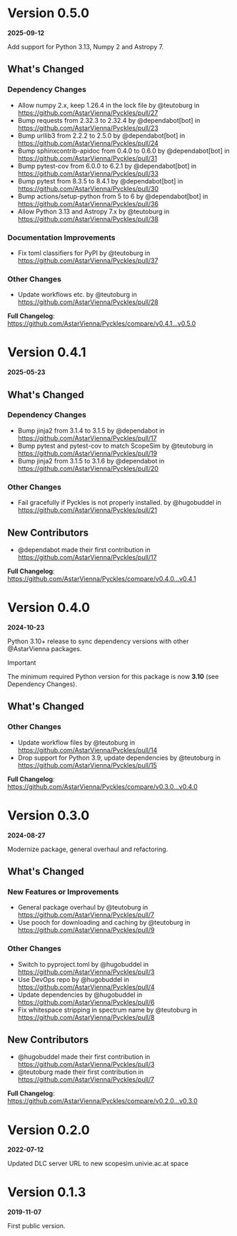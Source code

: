 # Version 0.5.0
**2025-09-12**

Add support for Python 3.13, Numpy 2 and Astropy 7.

## What's Changed
### Dependency Changes
* Allow numpy 2.x, keep 1.26.4 in the lock file by @teutoburg in https://github.com/AstarVienna/Pyckles/pull/27
* Bump requests from 2.32.3 to 2.32.4 by @dependabot[bot] in https://github.com/AstarVienna/Pyckles/pull/23
* Bump urllib3 from 2.2.2 to 2.5.0 by @dependabot[bot] in https://github.com/AstarVienna/Pyckles/pull/24
* Bump sphinxcontrib-apidoc from 0.4.0 to 0.6.0 by @dependabot[bot] in https://github.com/AstarVienna/Pyckles/pull/31
* Bump pytest-cov from 6.0.0 to 6.2.1 by @dependabot[bot] in https://github.com/AstarVienna/Pyckles/pull/33
* Bump pytest from 8.3.5 to 8.4.1 by @dependabot[bot] in https://github.com/AstarVienna/Pyckles/pull/30
* Bump actions/setup-python from 5 to 6 by @dependabot[bot] in https://github.com/AstarVienna/Pyckles/pull/36
* Allow Python 3.13 and Astropy 7.x by @teutoburg in https://github.com/AstarVienna/Pyckles/pull/38
### Documentation Improvements
* Fix toml classifiers for PyPI by @teutoburg in https://github.com/AstarVienna/Pyckles/pull/37
### Other Changes
* Update workflows etc. by @teutoburg in https://github.com/AstarVienna/Pyckles/pull/28

**Full Changelog**: https://github.com/AstarVienna/Pyckles/compare/v0.4.1...v0.5.0


# Version 0.4.1
**2025-05-23**

## What's Changed
### Dependency Changes
* Bump jinja2 from 3.1.4 to 3.1.5 by @dependabot in https://github.com/AstarVienna/Pyckles/pull/17
* Bump pytest and pytest-cov to match ScopeSim by @teutoburg in https://github.com/AstarVienna/Pyckles/pull/19
* Bump jinja2 from 3.1.5 to 3.1.6 by @dependabot in https://github.com/AstarVienna/Pyckles/pull/20
### Other Changes
* Fail gracefully if Pyckles is not properly installed. by @hugobuddel in https://github.com/AstarVienna/Pyckles/pull/21

## New Contributors
* @dependabot made their first contribution in https://github.com/AstarVienna/Pyckles/pull/17

**Full Changelog**: https://github.com/AstarVienna/Pyckles/compare/v0.4.0...v0.4.1


# Version 0.4.0
**2024-10-23**

Python 3.10+ release to sync dependency versions with other @AstarVienna packages.

> [!IMPORTANT]
> The minimum required Python version for this package is now **3.10** (see Dependency Changes).

## What's Changed
### Other Changes
* Update workflow files by @teutoburg in https://github.com/AstarVienna/Pyckles/pull/14
* Drop support for Python 3.9, update dependencies by @teutoburg in https://github.com/AstarVienna/Pyckles/pull/15


**Full Changelog**: https://github.com/AstarVienna/Pyckles/compare/v0.3.0...v0.4.0


# Version 0.3.0
**2024-08-27**

Modernize package, general overhaul and refactoring.

## What's Changed
### New Features or Improvements
* General package overhaul by @teutoburg in https://github.com/AstarVienna/Pyckles/pull/7
* Use pooch for downloading and caching by @teutoburg in https://github.com/AstarVienna/Pyckles/pull/9

### Other Changes
* Switch to pyproject.toml by @hugobuddel in https://github.com/AstarVienna/Pyckles/pull/3
* Use DevOps repo by @hugobuddel in https://github.com/AstarVienna/Pyckles/pull/4
* Update dependencies by @hugobuddel in https://github.com/AstarVienna/Pyckles/pull/6
* Fix whitespace stripping in spectrum name by @teutoburg in https://github.com/AstarVienna/Pyckles/pull/8

## New Contributors
* @hugobuddel made their first contribution in https://github.com/AstarVienna/Pyckles/pull/3
* @teutoburg made their first contribution in https://github.com/AstarVienna/Pyckles/pull/7

**Full Changelog**: https://github.com/AstarVienna/Pyckles/compare/v0.2.0...v0.3.0

# Version 0.2.0
**2022-07-12**

Updated DLC server URL to new scopesim.univie.ac.at space

# Version 0.1.3
**2019-11-07**

First public version.

